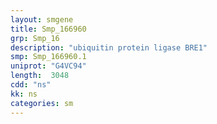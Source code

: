 ```yaml
---
layout: smgene
title: Smp_166960
grp: Smp_16
description: "ubiquitin protein ligase BRE1"
smp: Smp_166960.1
uniprot: "G4VC94"
length:  3048
cdd: "ns"
kk: ns
categories: sm
---
```

